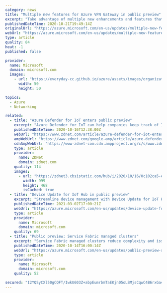 ```yaml
---
category: news
title: "Multiple new features for Azure VPN Gateway in public preview"
excerpt: "Take advantage of multiple new enhancements and features that are now available in Azure VPN Gateway."
publishedDateTime: 2020-10-21T19:49:14Z
originalUrl: "https://azure.microsoft.com/en-us/updates/multiple-new-features-for-vpn-gateway-in-public-preview/"
webUrl: "https://azure.microsoft.com/en-us/updates/multiple-new-features-for-vpn-gateway-in-public-preview/"
type: article
quality: 84
heat: -1
published: false

provider:
  name: Microsoft
  domain: microsoft.com
  images:
    - url: "https://everyday-cc.github.io/azure/assets/images/organizations/microsoft.com-50x50.jpg"
      width: 50
      height: 50

topics:
  - Azure
  - Networking

related:
  - title: "Azure Defender for IoT enters public preview"
    excerpt: "Azure Defender for IoT can help companies keep track of IoT/OT networks without having to install anything on their smart devices and industrial equipment."
    publishedDateTime: 2020-10-16T12:38:00Z
    webUrl: "https://www.zdnet.com/article/azure-defender-for-iot-enters-public-preview/"
    ampWebUrl: "https://www.zdnet.com/google-amp/article/azure-defender-for-iot-enters-public-preview/"
    cdnAmpWebUrl: "https://www-zdnet-com.cdn.ampproject.org/c/s/www.zdnet.com/google-amp/article/azure-defender-for-iot-enters-public-preview/"
    type: article
    provider:
      name: ZDNet
      domain: zdnet.com
    quality: 114
    images:
      - url: "https://zdnet3.cbsistatic.com/hub/i/2020/10/16/0c102ca5-e7e5-42a8-99b8-06e768e26bea/azure-defender-iot.png"
        width: 999
        height: 468
        isCached: true
  - title: "Device Update for IoT Hub in public preview"
    excerpt: "Streamline device management with Device Update for IoT Hub, now in public preview"
    publishedDateTime: 2021-03-02T17:00:21Z
    webUrl: "https://azure.microsoft.com/en-us/updates/device-update-for-iot-hub-in-public-preview/"
    type: article
    provider:
      name: Microsoft
      domain: microsoft.com
    quality: 69
  - title: "Public preview: Service Fabric managed clusters"
    excerpt: "Service Fabric managed clusters reduce complexity and issues associated with managing a cluster made up of multiple resources."
    publishedDateTime: 2020-10-14T16:00:14Z
    webUrl: "https://azure.microsoft.com/en-us/updates/public-preview-service-fabric-managed-clusters/"
    type: article
    provider:
      name: Microsoft
      domain: microsoft.com
    quality: 52

secured: "I2YQSyCXl50gCQFT/IwkU603Z+abpEumrbmTaEKjn05oLBMjsCqwC4B6rxGa4gqJ1Id+96wPRrG71ydtBMdiM5km/Os+5AieQY2DpWUZMcJwTd9DIanGUZyldSa/1ob7MWKn/uG5wHTOVi8ohGP9858mM73P9k9FDgmRqESUO7ghsCHQWrg+ZR4j/hM9Mqr0SoOLtuioNx8JN4NW+MAtij75qPAQfHQgOU4XoanmbvztzaSVgVtzPreykBM8VnjJFWPyhcO8lByjz2SRjTxebZdCCnQuyNFzxUd0l4It3Su0P5xsXqVvJSZfgvCd0zYb7dB/qM4bGOYh9kijXAeUu8/CirqpIQnTeAd3APnF+KU=;r5BmoztWiwEvR6nwY4WrRA=="
---
```


